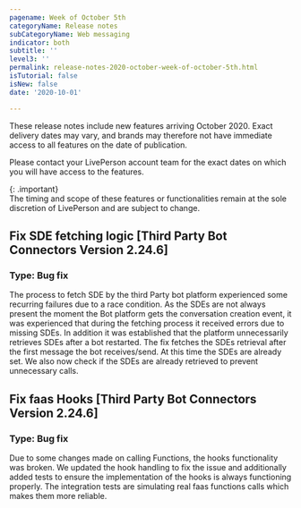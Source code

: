 ```yaml
---
pagename: Week of October 5th
categoryName: Release notes
subCategoryName: Web messaging
indicator: both
subtitle: ''
level3: ''
permalink: release-notes-2020-october-week-of-october-5th.html
isTutorial: false
isNew: false
date: '2020-10-01'

---
```


These release notes include new features arriving October 2020. Exact delivery dates may vary, and brands may therefore not have immediate access to all features on the date of publication.

Please contact your LivePerson account team for the exact dates on which you will have access to the features.

{: .important}  
The timing and scope of these features or functionalities remain at the sole discretion of LivePerson and are subject to change.

## Fix SDE fetching logic [Third Party Bot Connectors Version 2.24.6] 
### Type: Bug fix 

The process to fetch SDE by the third Party bot platform experienced some recurring failures  due to a race condition. As the SDEs are not always present the moment the Bot platform gets the conversation creation event, it was experienced that during the fetching process it received  errors due to missing SDEs. In addition it was established that the platform unnecessarily retrieves SDEs after a bot restarted. 
The fix fetches the SDEs retrieval after the first message the bot receives/send. At this time the SDEs are already set. We also now check if the SDEs are already retrieved to prevent unnecessary calls.

## Fix faas Hooks [Third Party Bot Connectors Version 2.24.6]
### Type: Bug fix

Due to some changes made on calling Functions, the hooks functionality was broken. We updated the hook handling to fix the issue and additionally added tests to ensure the implementation of the hooks is always functioning properly.
The integration tests are simulating real faas functions calls which makes them more reliable.


